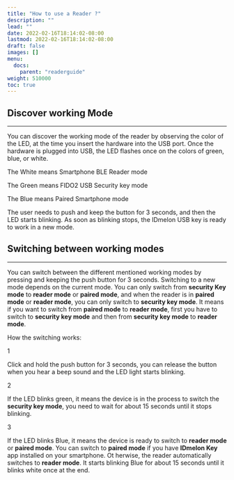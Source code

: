 ```yaml
---
title: "How to use a Reader ?"
description: ""
lead: ""
date: 2022-02-16T18:14:02-08:00
lastmod: 2022-02-16T18:14:02-08:00
draft: false
images: []
menu:
  docs:
    parent: "readerguide"
weight: 510000
toc: true
---
```


## Discover working Mode

<hr class="hr-line">

You can discover the working mode of the reader by observing the color of the LED, at the time you insert the hardware into the USB port.
Once the hardware is plugged into USB, the LED flashes once on the colors of green, blue, or white.

<div class="step-row-container">
  <div class="step-column bullet-container">
    <div class="bullet"></div>
  </div>
  <div class="card-column">
    <div class="step-text" >
      <div class="card-body">
        <p>The White means Smartphone BLE Reader mode</p>
      </div>
    </div>
  </div>
</div>

<div class="step-row-container">
  <div class="step-column bullet-container">
    <div class="bullet"></div>
  </div>
  <div class="card-column">
    <div class="step-text" >
      <div class="card-body">
        <p>The Green means FIDO2 USB Security key mode</p>
      </div>
    </div>
  </div>
</div>

<div class="step-row-container">
  <div class="step-column bullet-container">
    <div class="bullet"></div>
  </div>
  <div class="card-column">
    <div class="step-text" >
      <div class="card-body">
        <p>The Blue means Paired Smartphone mode</p>
      </div>
    </div>
  </div>
</div>

The user needs to push and keep the button for 3 seconds, and then the LED starts blinking. As soon as blinking stops,
the IDmelon USB key is ready to work in a new mode.

## Switching between working modes

<hr class="hr-line">
<p>
You can switch between the different mentioned working modes by pressing and keeping the push button for 3 seconds. Switching to a
new mode depends on the current mode. You can only switch from <span style="font-weight:bold;">security Key mode</span> to <span style="font-weight:bold;">reader mode</span> or <span style="font-weight:bold;">paired mode</span>, and when the
reader is in <span style="font-weight:bold;">paired mode</span> or <span style="font-weight:bold;">reader mode</span>, you can only switch to <span style="font-weight:bold;">security key mode</span>.
It means if you want to switch from <span style="font-weight:bold;">paired mode</span> to <span style="font-weight:bold;">reader mode</span>, first you have to switch to <span style="font-weight:bold;">security key mode</span>
and then from <span style="font-weight:bold;">security key mode</span> to <span style="font-weight:bold;">reader mode</span>.
</p>

How the switching works:

<div class="step-row-container">
  <div class="step-column step-count-size">
    <p class="step-counter">1</p>
  </div>
  <div class="card-column">
    <div class="step-text" >
      <div class="card-body">
        <p>Click and hold the push button for 3 seconds, you can release the button when you hear a beep sound and the LED light starts blinking.</p>
      </div>
    </div>
  </div>
</div>

<div class="step-row-container">
  <div class="step-column step-count-size">
    <p class="step-counter">2</p>
  </div>
  <div class="card-column">
    <div class="step-text" >
      <div class="card-body">
        <p>If the LED blinks green, it means the device is in the process to switch the <span style="font-weight:bold;">security key mode</span>, you need to wait for about 15 seconds until it stops blinking.</p>
      </div>
    </div>
  </div>
</div>

<div class="step-row-container">
  <div class="step-column step-count-size">
    <p class="step-counter">3</p>
  </div>
  <div class="card-column">
    <div class="step-text">
      <div class="card-body">
        <p>If the LED blinks Blue, it means the device is ready to switch to <span style="font-weight:bold;">reader mode</span> or <span style="font-weight:bold;">paired mode</span>. You can switch to <span style="font-weight:bold;">paired mode</span> if you have <span style="font-weight:bold;">IDmelon Key</span> app installed on your smartphone. Ot herwise, the reader automatically switches to <span style="font-weight:bold;">reader mode</span>. It starts blinking Blue for about 15 seconds until it blinks white once at the end.</p>
      </div>
    </div>
  </div>
</div>
